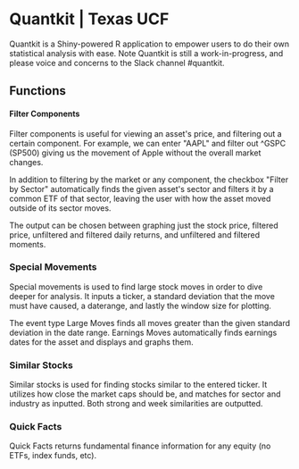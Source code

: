 # Quantkit | Texas UCF

Quantkit is a Shiny-powered R application to empower users to do their own statistical analysis with ease.  Note Quantkit is still a work-in-progress, and please voice and concerns to the Slack channel #quantkit.

## Functions
#### Filter Components
Filter components is useful for viewing an asset's price, and filtering out a certain component.  For example, we can enter "AAPL" and filter out ^GSPC (SP500) giving us the movement of Apple without the overall market changes.

In addition to filtering by the market or any component, the checkbox "Filter by Sector" automatically finds the given asset's sector and filters it by a common ETF of that sector, leaving the user with how the asset moved outside of its sector moves.

The output can be chosen between graphing just the stock price, filtered price, unfiltered and filtered daily returns, and unfiltered and filtered moments.

### Special Movements
Special movements is used to find large stock moves in order to dive deeper for analysis.  It inputs a ticker, a standard deviation that the move must have caused, a daterange, and lastly the window size for plotting.  

The event type Large Moves finds all moves greater than the given standard deviation in the date range.  Earnings Moves automatically finds earnings dates for the asset and displays and graphs them.

### Similar Stocks
Similar stocks is used for finding stocks similar to the entered ticker.  It utilizes how close the market caps should be, and matches for sector and industry as inputted.  Both strong and week similarities are outputted.

### Quick Facts
Quick Facts returns fundamental finance information for any equity (no ETFs, index funds, etc).




